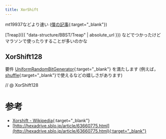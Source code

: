 ```yaml
---
title: XorShift
---
```


mt19937などより速い ([僕の記事](http://tomorinao.blogspot.com/2018/08/xorshift128.html){:target="_blank"}<!--_-->)

[Treap]({{ "data-structure/BBST/Treap" | absolute_url }}) などでつかったけど  
マラソンで使ったりすることが多いのかな

## XorShift128

要件 [UniformRandomBitGenerator](https://ja.cppreference.com/w/cpp/named_req/UniformRandomBitGenerator){:target="_blank"}<!--_--> を満たします (例えば，[shuffle](https://cpprefjp.github.io/reference/algorithm/shuffle.html){:target="_blank"}<!--_-->で使えるなどの嬉しさがあります)

// @ XorShift128

# 参考

* [Xorshift - Wikipedia](https://ja.wikipedia.org/wiki/Xorshift){:target="_blank"}<!--_-->
* [http://hexadrive.sblo.jp/article/63660775.html](http://hexadrive.sblo.jp/article/63660775.html){:target="_blank"}<!--_-->

